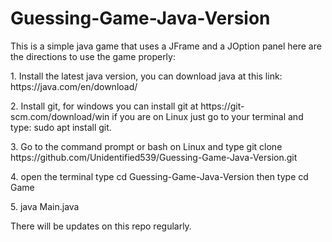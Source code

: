 # Guessing-Game-Java-Version
<p>This is a simple java game that uses a JFrame and a JOption panel here are the directions to use the game properly:</p>

<p>1. Install the latest java version, you can download java at this link: https://java.com/en/download/</p>

<p>2. Install git, for windows you can install git at https://git-scm.com/download/win if you are on Linux just go to your terminal and type: sudo apt install git.</p>

<p>3. Go to the command prompt or bash on Linux and type git clone https://github.com/Unidentified539/Guessing-Game-Java-Version.git</p>

<p>4. open the terminal type cd Guessing-Game-Java-Version then type cd Game </p>

<p>5. java Main.java</p>

<p>There will be updates on this repo regularly.</p>
